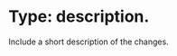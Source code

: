 [//]: # (PR title must follow Conventional Commits specification, <type>[optional scope]: <description>)
[//]: # (Use the same type and description as in the message commit message, e.g., Feature: do something)
# Type: description.

Include a short description of the changes.
